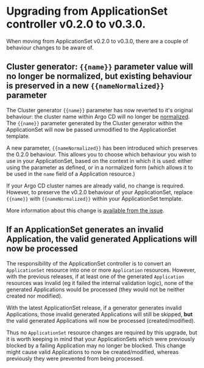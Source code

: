 # Upgrading from ApplicationSet controller v0.2.0 to v0.3.0.

When moving from ApplicationSet v0.2.0 to v0.3.0, there are a couple of behaviour changes to be aware of.

## Cluster generator: `{{name}}` parameter value will no longer be normalized, but existing behaviour is preserved in a new `{{nameNormalized}}` parameter

The Cluster generator `{{name}}` parameter has now reverted to it's original behaviour: the cluster name within Argo CD will no longer be [normalized](https://github.com/argoproj/applicationset/blob/11f1fe893b019c9a530865fa83ee78b16af2c090/pkg/generators/cluster.go#L168). The `{{name}}` parameter generated by the Cluster generator within the ApplicationSet will now be passed unmodified to the ApplicationSet template. 

A new parameter, `{{nameNormalized}}` has been introduced which preserves the 0.2.0 behaviour. This allows you to choose which behaviour you wish to use in your ApplicationSet, based on the context in which it is used: either using the parameter as defined, or in a normalized form (which allows it to be used in the `name` field of a Application resource.)

If your Argo CD cluster names are already valid, no change is required. However, to preserve the v0.2.0 behaviour of your ApplicationSet, replace `{{name}}` with `{{nameNormalized}}` within your ApplicationSet template. 

More information about this change is [available from the issue](https://github.com/argoproj/applicationset/pull/390).

## If an ApplicationSet generates an invalid Application, the valid generated Applications will now be processed

The responsibility of the ApplicationSet controller is to convert an `ApplicationSet` resource into one or more `Application` resources. However, with the previous releases, if at least one of the generated `Application` resources was invalid (eg it failed the internal validation logic), none of the generated Applications would be processed (they would not be neither created nor modified).

With the latest ApplicationSet release, if a generator generates invalid Applications, those invalid generated Applications will still be skipped, **but** the valid generated Applications will now be processed (created/modified).

Thus no `ApplicationSet` resource changes are required by this upgrade, but it is worth keeping in mind that your ApplicationSets which were previously blocked by a failing Application may no longer be blocked. This change might cause valid Applications to now be created/modified, whereas previously they were prevented from being processed.
